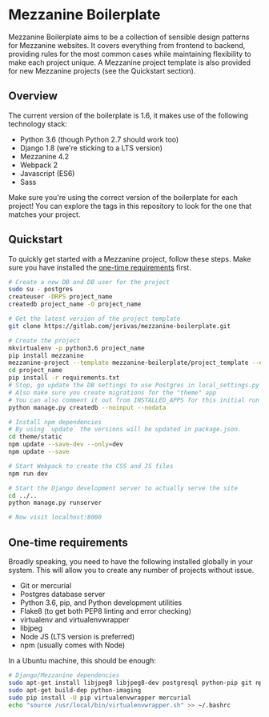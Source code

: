 # Mezzanine Boilerplate

Mezzanine Boilerplate aims to be a collection of sensible design patterns for
Mezzanine websites. It covers everything from frontend to backend, providing
rules for the most common cases while maintaining flexibility to make each
project unique. A Mezzanine project template is also provided for new Mezzanine
projects (see the Quickstart section).

## Overview

The current version of the boilerplate is 1.6, it makes use of the following
technology stack:

- Python 3.6 (though Python 2.7 should work too)
- Django 1.8 (we're sticking to a LTS version)
- Mezzanine 4.2
- Webpack 2
- Javascript (ES6)
- Sass

Make sure you're using the correct version of the boilerplate for each project!
You can explore the tags in this repository to look for the one that matches
your project.

## Quickstart

To quickly get started with a Mezzanine project, follow these steps. Make sure
you have installed the [one-time requirements] first.

```bash
# Create a new DB and DB user for the project
sudo su - postgres
createuser -DRPS project_name
createdb project_name -O project_name

# Get the latest version of the project template
git clone https://gitlab.com/jerivas/mezzanine-boilerplate.git

# Create the project
mkvirtualenv -p python3.6 project_name
pip install mezzanine
mezzanine-project --template mezzanine-boilerplate/project_template --extension py,json,md,sublime-project project_name
cd project_name
pip install -r requirements.txt
# Stop, go update the DB settings to use Postgres in local_settings.py
# Also make sure you create migrations for the "theme" app
# You can also comment it out from INSTALLED_APPS for this initial run
python manage.py createdb --noinput --nodata

# Install npm dependencies
# By using `update` the versions will be updated in package.json.
cd theme/static
npm update --save-dev --only=dev
npm update --save

# Start Webpack to create the CSS and JS files
npm run dev

# Start the Django development server to actually serve the site
cd ../..
python manage.py runserver

# Now visit localhost:8000
```

## One-time requirements

Broadly speaking, you need to have the following installed globally in your
system. This will allow you to create any number of projects without issue.

- Git or mercurial
- Postgres database server
- Python 3.6, pip, and Python development utilities
- Flake8 (to get both PEP8 linting and error checking)
- virtualenv and virtualenvwrapper
- libjpeg
- Node JS (LTS version is preferred)
- npm (usually comes with Node)

In a Ubuntu machine, this should be enough:

```bash
# Django/Mezzanine dependencies
sudo apt-get install libjpeg8 libjpeg8-dev postgresql python-pip git npm
sudo apt-get build-dep python-imaging
sudo pip install -U pip virtualenvwrapper mercurial
echo "source /usr/local/bin/virtualenvwrapper.sh" >> ~/.bashrc
```

[one-time requirements]: #one-time-requirements
